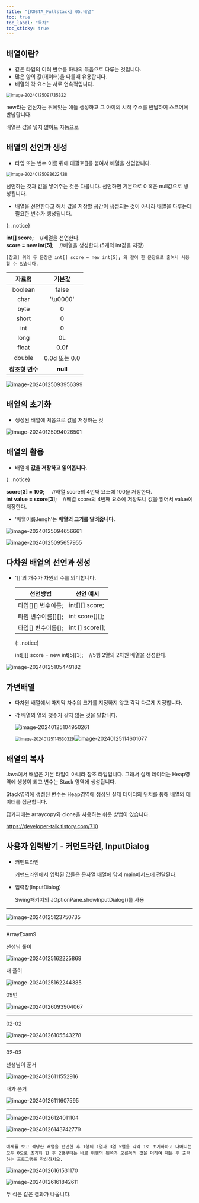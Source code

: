 ```yaml
---
title: "[KOSTA_Fullstack] 05.배열"
toc: true
toc_label: "목차"
toc_sticky: true
---
```


## 배열이란?

- 같은 타입의 여러 변수를 하나의 묶음으로 다루는 것입니다.
- 많은 양의 값(데이터)을 다룰때 유용합니다.
- 배열의 각 요소는 서로 연속적입니다.

<img src="/../images/2024-01-25-배열/image-20240125091735322.png" alt="image-20240125091735322" style="zoom:80%;" />

new라는 연산자는  뒤에잇는 애들 생성하고 그 아이의 시작 주소를 반납하여 스코어에 반납합니다.

배열은 값을 넣지 않아도 자동으로 

## 배열의 선언과 생성

- 타입 또는 변수 이름 뒤에 대괄호[]를 붙여서 배열을 선업합니다.

<img src="/../images/2024-01-25-배열/image-20240125093622438.png" alt="image-20240125093622438" style="zoom:80%;" />

선언하는 것과 값을 넣어주는 것은 다릅니다. 선언하면 기본으로 0 혹은 null값으로 생성됩니다.

- 배열을 선언한다고 해서 값을 저장할 공간이 생성되는 것이 아니라 배열을 다루는데 필요한 변수가 생성됩니다.

{: .notice}

**int[] score;** &nbsp;&nbsp;&nbsp;//배열을 선언한다.<br/>**score = new int[5];** &nbsp;&nbsp;&nbsp;//배열을 생성한다.(5개의 int값을 저장)

`[참고] 위의 두 문장은 int[] score = new int[5]; 와 같이 한 문장으로 줄여서 사용할 수 있습니다.`



|     자료형      |    기본값     |
| :-------------: | :-----------: |
|     boolean     |     false     |
|      char       |   '\\u0000'   |
|      byte       |       0       |
|      short      |       0       |
|       int       |       0       |
|      long       |      0L       |
|      float      |     0.0f      |
|     double      | 0.0d 또는 0.0 |
| **참조형 변수** |   **null**    |

![image-20240125093956399](/../images/2024-01-25-배열/image-20240125093956399.png)



## 배열의 초기화

- 생성된 배열에 처음으로 값을 저장하는 것

![image-20240125094026501](/../images/2024-01-25-배열/image-20240125094026501.png)

## 배열의 활용

- 배열에 **값을 저장하고 읽어옵니다.**

{: .notice}

**score[3] = 100;** &nbsp;&nbsp;&nbsp; //배열 score의 4번째 요소에 100을 저장한다.<br/>**int value = score[3];** &nbsp;&nbsp;&nbsp;//배열 score의 4번째 요소에 저장도니 값을 읽어서 value에 저장한다.

- '배열이름.lengh'는 **배열의 크기를 알려줍니다.**

![image-20240125094656661](/../images/2024-01-25-배열/image-20240125094656661.png)

![image-20240125095657955](/../images/2024-01-25-배열/image-20240125095657955.png)



## 다차원 배열의 선언과 생성

- '[]'의 개수가 차원의 수를 의미합니다.

  | 선언방법             | 선언 예시         |
  | -------------------- | ----------------- |
  | 타입\[][] 변수이름;  | int\[][] score;   |
  | 타입 변수이름\[][];  | int score\[][];   |
  | 타입\[] 변수이름\[]; | int \[] score\[]; |

  {: .notice}

  int\[][] score = new int\[5][3]; &nbsp;&nbsp;&nbsp;//5행 2열의 2차원 배열을 생성한다.

![image-20240125105449182](/../images/2024-01-25-배열/image-20240125105449182.png)

## 가변배열

- 다차원 배열에서 마지막 차수의 크기를 지정하지 않고 각각 다르게 지정합니다.

- 각 배열의 열의 갯수가 같지 않는 것을 말합니다.

  ![image-20240125104950261](/../images/2024-01-25-배열/image-20240125104950261.png)

  <img src="/../images/2024-01-25-배열/image-20240125114530329.png" alt="image-20240125114530329" style="zoom:80%;" />![image-20240125114601077](/../images/2024-01-25-배열/image-20240125114601077.png)

  

## 배열의 복사

Java에서 배열은 기본 타입이 아니라 참조 타입입니다. 그래서 실제 데이터는 Heap영역에 생성이 되고 변수는 Stack 영역에 생성됩니다.

Stack영역에 생성된 변수는 Heap영역에 생성된 실제 데이터의 위치를 통해 배열의 데이터를 접근합니다. 

딥카피에는 arraycopy와 clone을 사용하는 쉬운 방법이 있습니다.

https://developer-talk.tistory.com/710

## 사용자 입력받기 - 커먼드라인, InputDialog

- 커맨드라인

  커맨드라인에서 입력된 값들은 문자열 배열에 담겨 main메서드에 전달된다.

- 입력창(InputDialog)

  Swing패키지의 JOptionPane.showInputDialog()를 사용



---

![image-20240125123750735](/../images/2024-01-25-배열/image-20240125123750735.png)

---

ArrayExam9

선생님 풀이

![image-20240125162225869](/../images/2024-01-25-배열/image-20240125162225869.png)

내 풀이

![image-20240125162244385](/../images/2024-01-25-배열/image-20240125162244385.png)



09번

![image-20240126093904067](../../../images/2024-01-25-배열/image-20240126093904067.png)

---

02-02

![image-20240126105543278](../../../images/2024-01-25-배열/image-20240126105543278.png)

---

02-03

선생님이 푼거

![image-20240126111552916](../../../images/2024-01-25-배열/image-20240126111552916.png)

내가 푼거

![image-20240126111607595](../../../images/2024-01-25-배열/image-20240126111607595.png)

---

![image-20240126124011104](../../../images/2024-01-25-배열/image-20240126124011104.png)

![image-20240126143742779](../../../images/2024-01-25-배열/image-20240126143742779.png)

---

```
예제를 보고 적당한 배열을 선언한 후 1행의 1열과 3열 5열을 각각 1로 초기화하고 나머지는 모두 0으로 초기화 한 후 2행부터는 바로 위행의 왼쪽과 오른쪽의 값을 더하여 채운 후 출력하는 프로그램을 작성하시오.
```

![image-20240126161531170](/../../images/2024-01-25-배열/image-20240126161531170.png)

![image-20240126161842611](/../../images/2024-01-25-배열/image-20240126161842611.png)

두 식은 같은 결과가 나옵니다.